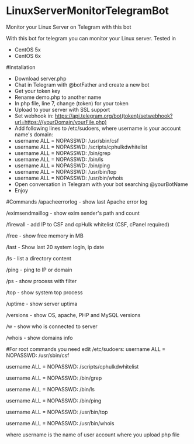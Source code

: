 # LinuxServerMonitorTelegramBot
Monitor your Linux Server on Telegram with this bot

With this bot for telegram you can monitor your Linux server.
Tested in 
- CentOS 5x
- CentOS 6x

#Installation
- Download server.php
- Chat in Telegram with @botFather and create a new bot
- Get your token key
- Rename demo.php to another name
- In php file, line 7, change (token) for your token
- Upload to your server with SSL support
- Set webhook in: https://api.telegram.org/bot(token)/setwebhook?url=https://(yourDomain/yourFile.php)
- Add following lines to /etc/sudoers, where username is your account name's domain:
- username  ALL = NOPASSWD: /usr/sbin/csf
- username  ALL = NOPASSWD: /scripts/cphulkdwhitelist
- username  ALL = NOPASSWD: /bin/grep
- username  ALL = NOPASSWD: /bin/ls
- username  ALL = NOPASSWD: /bin/ping
- username  ALL = NOPASSWD: /usr/bin/top
- username  ALL = NOPASSWD: /usr/bin/whois
- Open conversation in Telegram with your bot searching @yourBotName
- Enjoy

#Commands
/apacheerrorlog - show last Apache error log

/eximsendmaillog - show exim sender's path and count

/firewall - add IP to CSF and cpHulk whitelist (CSF, cPanel required)

/free - show free memory in MB

/last - Show last 20 system login, ip date

/ls - list a directory content

/ping - ping to IP or domain

/ps - show process with filter

/top - show system top process

/uptime - show server uptima

/versions - show OS, apache, PHP and MySQL versions

/w - show who is connected to server

/whois - show domains info

#For root commands you need edit /etc/sudoers:
username  ALL = NOPASSWD: /usr/sbin/csf

username  ALL = NOPASSWD: /scripts/cphulkdwhitelist

username  ALL = NOPASSWD: /bin/grep

username  ALL = NOPASSWD: /bin/ls

username  ALL = NOPASSWD: /bin/ping

username  ALL = NOPASSWD: /usr/bin/top

username  ALL = NOPASSWD: /usr/bin/whois

where username is the name of user account where you upload php file
